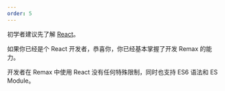 ```yaml
---
order: 5
---
```


初学者建议先了解 [React](https://reactjs.org/)。

如果你已经是个 React 开发者，恭喜你，你已经基本掌握了开发 Remax 的能力。

开发者在 Remax 中使用 React 没有任何特殊限制，同时也支持 ES6 语法和 ES Module。
